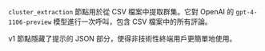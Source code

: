 `cluster_extraction` 節點用於從 CSV 檔案中提取群集。它對 OpenAI 的 `gpt-4-1106-preview` 模型進行一次呼叫，包含 CSV 檔案中的所有評論。

v1 節點隱藏了提示的 JSON 部分，使得非技術性終端用戶更簡單地使用。
